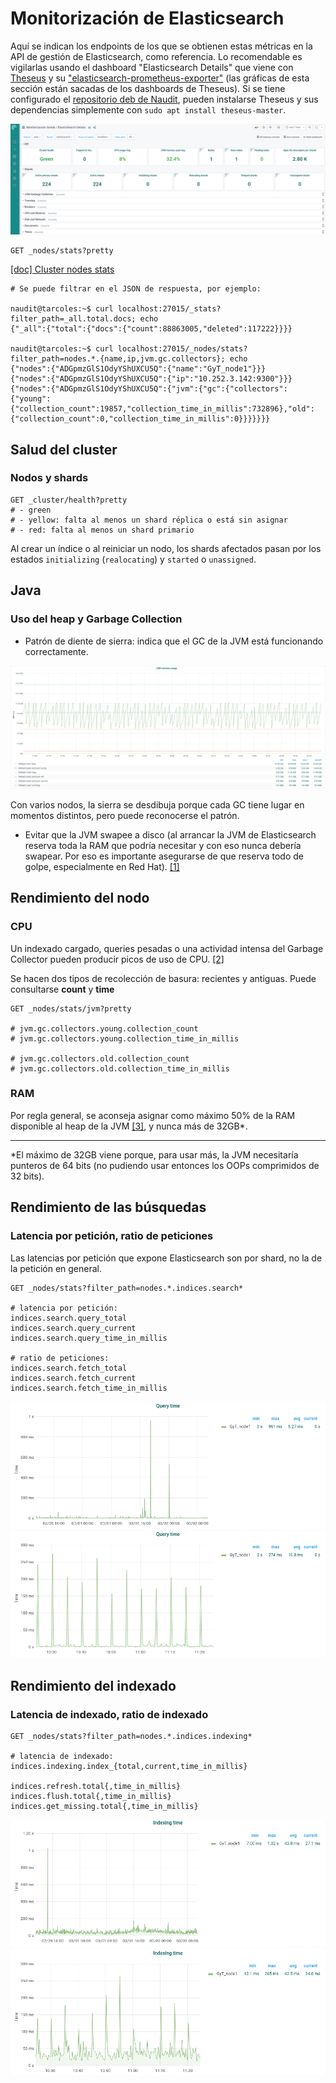# Monitorización de Elasticsearch

Aquí se indican los endpoints de los que se obtienen estas métricas en la API de gestión de Elasticsearch, como referencia. Lo recomendable es vigilarlas usando el dashboard "Elasticsearch Details" que viene con [Theseus](https://repo1.naudit.es/theseus/theseus-master) y su ["elasticsearch-prometheus-exporter"](https://github.com/justwatchcom/elasticsearch_exporter) (las gráficas de esta sección están sacadas de los dashboards de Theseus). Si se tiene configurado el [repositorio deb de Naudit](https://repo1.naudit.es/deb-repo/naudit-repos), pueden instalarse Theseus y sus dependencias simplemente con `sudo apt install theseus-master`.

![](theseus_elasticsearch_details.png)

```
GET _nodes/stats?pretty
```
[[doc] Cluster nodes stats](https://www.elastic.co/guide/en/elasticsearch/reference/current/cluster-nodes-stats.html)
```
# Se puede filtrar en el JSON de respuesta, por ejemplo:

naudit@tarcoles:~$ curl localhost:27015/_stats?filter_path=_all.total.docs; echo
{"_all":{"total":{"docs":{"count":88863005,"deleted":117222}}}}

naudit@tarcoles:~$ curl localhost:27015/_nodes/stats?filter_path=nodes.*.{name,ip,jvm.gc.collectors}; echo
{"nodes":{"ADGpmzGlS1OdyYShUXCU5Q":{"name":"GyT_node1"}}}
{"nodes":{"ADGpmzGlS1OdyYShUXCU5Q":{"ip":"10.252.3.142:9300"}}}
{"nodes":{"ADGpmzGlS1OdyYShUXCU5Q":{"jvm":{"gc":{"collectors":{"young":{"collection_count":19857,"collection_time_in_millis":732896},"old":{"collection_count":0,"collection_time_in_millis":0}}}}}}}
```

## Salud del cluster

### Nodos y shards

```
GET _cluster/health?pretty
# - green
# - yellow: falta al menos un shard réplica o está sin asignar
# - red: falta al menos un shard primario
```

Al crear un índice o al reiniciar un nodo, los shards afectados pasan por los estados `initializing` (`realocating`) y `started` o `unassigned`.

## Java

### Uso del heap y Garbage Collection

- Patrón de diente de sierra: indica que el GC de la JVM está funcionando correctamente.

![](heap_sawtooth_pattern.png)

Con varios nodos, la sierra se desdibuja porque cada GC tiene lugar en momentos distintos, pero puede reconocerse el patrón.

- Evitar que la JVM swapee a disco (al arrancar la JVM de Elasticsearch reserva toda la RAM que podría necesitar y con eso nunca debería swapear. Por eso es importante asegurarse de que reserva todo de golpe, especialmente en Red Hat). [[1]](https://www.notion.so/Swap-d34ce6357d094e49ab3841bd8eca57e6)

## Rendimiento del nodo

### CPU

Un indexado cargado, queries pesadas o una actividad intensa del Garbage Collector pueden producir picos de uso de CPU. [[2]](https://www.datadoghq.com/blog/monitor-elasticsearch-performance-metrics/#memory-usage-and-garbage-collection)

Se hacen dos tipos de recolección de basura: recientes y antiguas. Puede consultarse **count** y **time**
```
GET _nodes/stats/jvm?pretty

# jvm.gc.collectors.young.collection_count
# jvm.gc.collectors.young.collection_time_in_millis

# jvm.gc.collectors.old.collection_count
# jvm.gc.collectors.old.collection_time_in_millis
```

### RAM

Por regla general, se aconseja asignar como máximo 50% de la RAM disponible al heap de la JVM [[3]](https://www.elastic.co/guide/en/elasticsearch/guide/current/heap-sizing.html), y nunca más de 32GB*.

---
*El máximo de 32GB viene porque, para usar más, la JVM necesitaría punteros de 64 bits (no pudiendo usar entonces los OOPs comprimidos de 32 bits).

## Rendimiento de las búsquedas

### Latencia por petición, ratio de peticiones

Las latencias por petición que expone Elasticsearch son por shard, no la de la petición en general.

```
GET _nodes/stats?filter_path=nodes.*.indices.search*

# latencia por petición:
indices.search.query_total
indices.search.query_current
indices.search.query_time_in_millis

# ratio de peticiones:
indices.search.fetch_total
indices.search.fetch_current
indices.search.fetch_time_in_millis
```

![](query_time_2d.png)
![](query_time_1h.png)

## Rendimiento del indexado

### Latencia de indexado, ratio de indexado

```
GET _nodes/stats?filter_path=nodes.*.indices.indexing*

# latencia de indexado:
indices.indexing.index_{total,current,time_in_millis}

indices.refresh.total{,time_in_millis}
indices.flush.total{,time_in_millis}
indices.get_missing.total{,time_in_millis}
```

![](indexing_time_2d.png)
![](indexing_time_1h.png)
